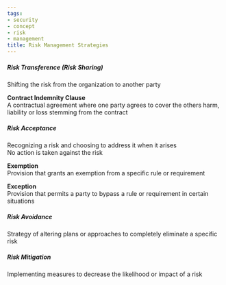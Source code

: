 ```yaml
---
tags:
- security
- concept
- risk
- management
title: Risk Management Strategies
---
```


##### Risk Transference (Risk Sharing)
Shifting the risk from the organization to another party

**Contract Indemnity Clause**  
A contractual agreement where one party agrees to cover the others harm, liability or loss stemming from the contract

##### Risk Acceptance
Recognizing a risk and choosing to address it when it arises  
No action is taken against the risk

**Exemption**  
Provision that grants an exemption from a specific rule or requirement

**Exception**  
Provision that permits a party to bypass a rule or requirement in certain situations

##### Risk Avoidance
Strategy of altering plans or approaches to completely eliminate a specific risk

##### Risk Mitigation
Implementing measures to decrease the likelihood or impact of a risk